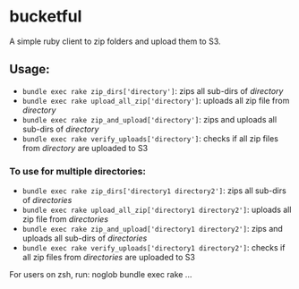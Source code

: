 # bucketful

A simple ruby client to zip folders and upload them to S3.

## Usage:

* `bundle exec rake zip_dirs['directory']`: zips all sub-dirs of *directory*
* `bundle exec rake upload_all_zip['directory']`: uploads all zip file from *directory*
* `bundle exec rake zip_and_upload['directory']`: zips and uploads all sub-dirs of *directory*
* `bundle exec rake verify_uploads['directory']`: checks if all zip files from *directory* are uploaded to S3

### To use for multiple directories:

* `bundle exec rake zip_dirs['directory1 directory2']`: zips all sub-dirs of *directories*
* `bundle exec rake upload_all_zip['directory1 directory2']`: uploads all zip file from *directories*
* `bundle exec rake zip_and_upload['directory1 directory2']`: zips and uploads all sub-dirs of *directories*
* `bundle exec rake verify_uploads['directory1 directory2']`: checks if all zip files from *directories* are uploaded to S3

For users on zsh, run:
noglob bundle exec rake ...
